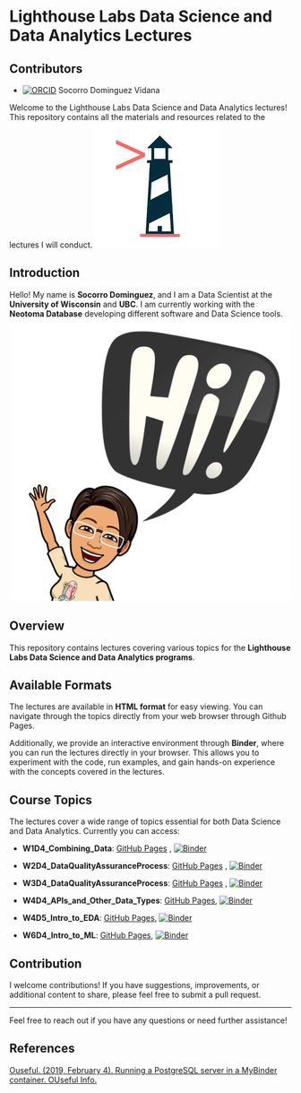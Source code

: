 # Lighthouse Labs Data Science and Data Analytics Lectures

## Contributors

- [![ORCID](https://img.shields.io/badge/orcid-0000--0002--7926--4935-brightgreen.svg)](https://orcid.org/0000-0002-7926-4935) Socorro Dominguez Vidana

Welcome to the Lighthouse Labs Data Science and Data Analytics lectures! This repository contains all the materials and resources related to the lectures I will conduct.
![Logo](img/lhl.jpeg)

## Introduction

Hello! My name is **Socorro Dominguez**, and I am a Data Scientist at the **University of Wisconsin** and **UBC**. I am currently working with the **Neotoma Database** developing different software and Data Science tools.
![hi](img/hi.png)

## Overview

This repository contains lectures covering various topics for the **Lighthouse Labs Data Science and Data Analytics programs**.

## Available Formats

The lectures are available in **HTML format** for easy viewing. You can navigate through the topics directly from your web browser through Github Pages.

Additionally, we provide an interactive environment through **Binder**, where you can run the lectures directly in your browser. This allows you to experiment with the code, run examples, and gain hands-on experience with the concepts covered in the lectures.

## Course Topics

The lectures cover a wide range of topics essential for both Data Science and Data Analytics. Currently you can access:

- **W1D4_Combining_Data**: [GitHub Pages](https://ht-data.com/LHL_Lectures/lectures/W1D4_Combining_Data.html) , [![Binder](https://mybinder.org/badge_logo.svg)](https://mybinder.org/v2/gh/sedv8808/LHL_Lectures/main?labpath=W1D4%2FW1D4_Combining_Data.ipynb)

- **W2D4_DataQualityAssuranceProcess**: [GitHub Pages](https://ht-data.com/LHL_Lectures/lectures/W2D4_DataQualityAssuranceProcess.html) , [![Binder](https://mybinder.org/badge_logo.svg)](https://mybinder.org/v2/gh/sedv8808/LHL_Lectures/main?labpath=W2D4%2FW2D4_DataQualityAssuranceProcess.ipynb)

- **W3D4_DataQualityAssuranceProcess**: [GitHub Pages](https://ht-data.com/LHL_Lectures/lectures/W3D4_PythonProgrammingII.html) , [![Binder](https://mybinder.org/badge_logo.svg)](https://mybinder.org/v2/gh/sedv8808/LHL_Lectures/main?labpath=W3D4%2FW3D4_W3D4_PythonProgrammingII.ipynb)

- **W4D4_APIs_and_Other_Data_Types**: [GitHub Pages](https://ht-data.com/LHL_Lectures/lectures/W4D4_APIs_and_Other_Data_Types.html), [![Binder](https://mybinder.org/badge_logo.svg)](https://mybinder.org/v2/gh/sedv8808/LHL_Lectures/main?labpath=W4D4%2FW4D4_APIs_and_Other_Data_Types.ipynb)

- **W4D5_Intro_to_EDA**: [GitHub Pages](https://ht-data.com/LHL_Lectures/lectures/W4D5_Intro_to_EDA.html), [![Binder](https://mybinder.org/badge_logo.svg)](https://mybinder.org/v2/gh/sedv8808/LHL_Lectures/main?labpath=W4D5%2FW4D5_Intro_to_EDA.ipynb)

- **W6D4_Intro_to_ML**: [GitHub Pages](https://ht-data.com/LHL_Lectures/lectures/W6D4_Intro_to_ML.html), [![Binder](https://mybinder.org/badge_logo.svg)](https://mybinder.org/v2/gh/sedv8808/LHL_Lectures/main?labpath=W6D4%2FW6D4_Intro_to_ML.ipynb)

## Contribution

I welcome contributions! If you have suggestions, improvements, or additional content to share, please feel free to submit a pull request.

---

Feel free to reach out if you have any questions or need further assistance!

## References

[Ouseful. (2019, February 4). Running a PostgreSQL server in a MyBinder container. OUseful Info.](https://blog.ouseful.info/2019/02/04/running-a-postgresql-server-in-a-mybinder-container/)